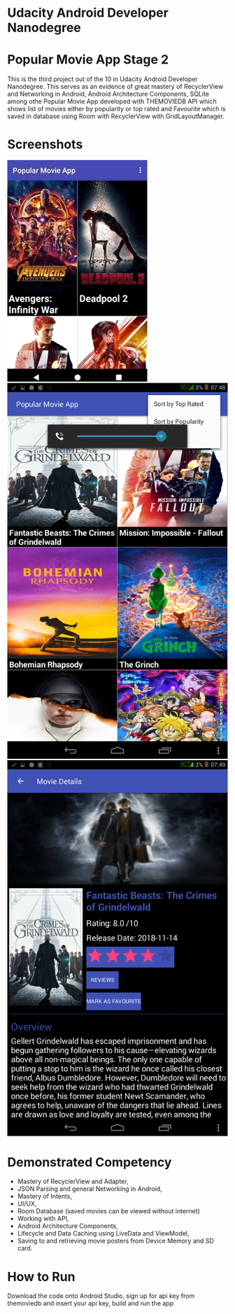 # Udacity Android Developer Nanodegree

# Popular Movie App Stage 2
This is the third project out of the 10 in Udacity Android Developer Nanodegree.
This serves as an evidence of great mastery of RecyclerView and Networking in Android, Android Architecture Components, SQLite among othe
Popular Movie App developed with THEMOVIEDB API which shows list of movies either by popularity or top rated and Favourite which is saved in database using Room with RecyclerView with
GridLayoutManager.

# Screenshots
![Image](https://github.com/ShowYoungg/PopularMovieApp_2/blob/master/Aug-11-2018_18-12-41.gif) ![Image](
https://github.com/ShowYoungg/PopularMovieApp_2/blob/master/Screenshot_2018-11-22-07-48-53.png) ![Image](
https://github.com/ShowYoungg/PopularMovieApp_2/blob/master/Screenshot_2018-11-22-07-49-31.png)

# Demonstrated Competency
* Mastery of RecyclerView and Adapter,
* JSON Parsing and general Networking in Android,
* Mastery of Intents,
* UI/UX,
* Room Database (saved movies can be viewed without internet)
* Working with API,
* Android Architecture Components,
* Lifecycle and Data Caching using LiveData and ViewModel,
* Saving to and retrieving movie posters from Device Memory and SD card.

# How to Run
Download the code onto Android Studio, sign up for api key from themoviedb
and insert your api key, build and run the app

